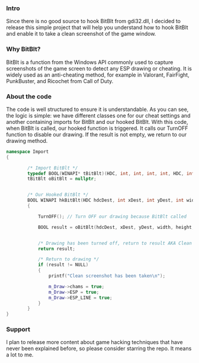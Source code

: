 ### Intro
Since there is no good source to hook BitBlt from gdi32.dll, I decided to release this simple project that will help you understand how to hook BitBlt and enable it to take a clean screenshot of the game window.

### Why BitBlt?
BitBlt is a function from the Windows API commonly used to capture screenshots of the game screen to detect any ESP drawing or cheating. It is widely used as an anti-cheating method, for example in Valorant, FairFight, PunkBuster, and Ricochet from Call of Duty.

### About the code
The code is well structured to ensure it is understandable. As you can see, the logic is simple: we have different classes one for our cheat settings and another containing imports for BitBlt and our hooked BitBlt. With this code, when BitBlt is called, our hooked function is triggered. It calls our TurnOFF function to disable our drawing. If the result is not empty, we return to our drawing method.
```cpp
namespace Import
{

		/* Import BitBlt */
		typedef BOOL(WINAPI* tBitBlt)(HDC, int, int, int, int, HDC, int, int, DWORD);
		tBitBlt oBitBlt = nullptr;


		/* Our Hooked BitBlt */
		BOOL WINAPI hkBitBlt(HDC hdcDest, int xDest, int yDest, int width, int height, HDC hdcSrc, int xSrc, int ySrc, DWORD rop) 
		{

			TurnOFF(); // Turn OFF our drawing because BitBlt called

			BOOL result = oBitBlt(hdcDest, xDest, yDest, width, height, hdcSrc, xSrc, ySrc, rop);


			/* Drawing has been turned off, return to result AKA Clean screenshot */
			return result;

			/* Return to drawing */
			if (result != NULL)
			{
				printf("Clean screenshot has been taken\n");

				m_Draw->chams = true;
				m_Draw->ESP = true;
				m_Draw->ESP_LINE = true;
			}
		}
}
```

### Support
I plan to release more content about game hacking techniques that have never been explained before, so please consider starring the repo. It means a lot to me.

